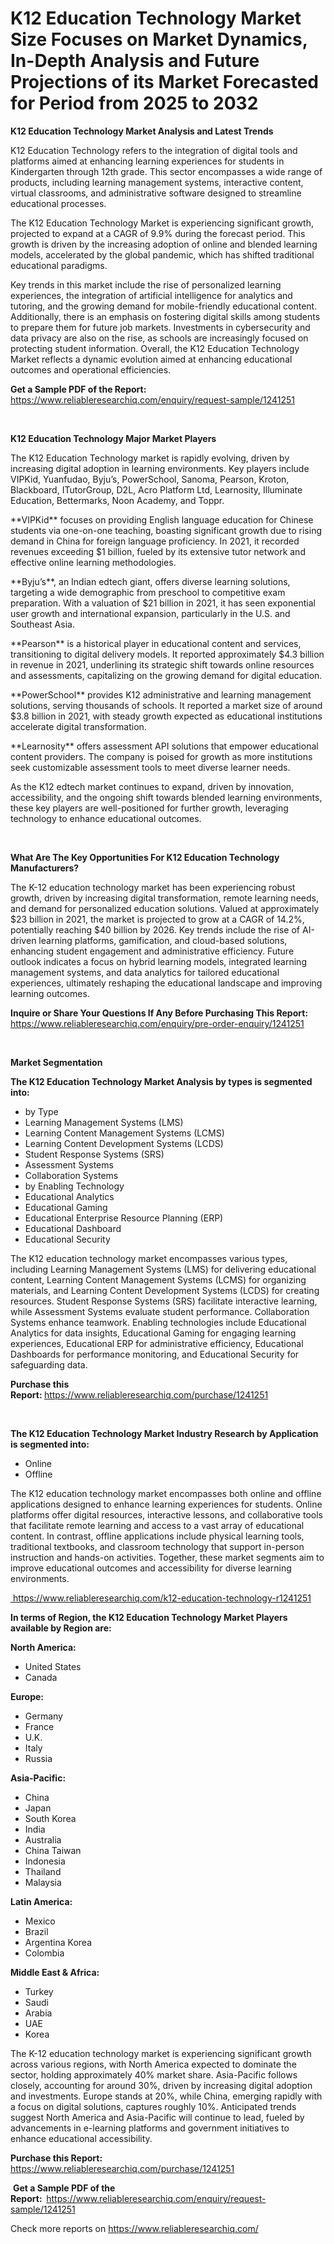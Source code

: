 <p><h1>K12 Education Technology Market Size Focuses on Market Dynamics, In-Depth Analysis and Future Projections of its Market Forecasted for Period from 2025 to 2032</h1></p><p><strong>K12 Education Technology Market Analysis and Latest Trends</strong></p>
<p><p>K12 Education Technology refers to the integration of digital tools and platforms aimed at enhancing learning experiences for students in Kindergarten through 12th grade. This sector encompasses a wide range of products, including learning management systems, interactive content, virtual classrooms, and administrative software designed to streamline educational processes.</p><p>The K12 Education Technology Market is experiencing significant growth, projected to expand at a CAGR of 9.9% during the forecast period. This growth is driven by the increasing adoption of online and blended learning models, accelerated by the global pandemic, which has shifted traditional educational paradigms. </p><p>Key trends in this market include the rise of personalized learning experiences, the integration of artificial intelligence for analytics and tutoring, and the growing demand for mobile-friendly educational content. Additionally, there is an emphasis on fostering digital skills among students to prepare them for future job markets. Investments in cybersecurity and data privacy are also on the rise, as schools are increasingly focused on protecting student information. Overall, the K12 Education Technology Market reflects a dynamic evolution aimed at enhancing educational outcomes and operational efficiencies.</p></p>
<p><strong>Get a Sample PDF of the Report:&nbsp;</strong> <a href="https://www.reliableresearchiq.com/enquiry/request-sample/1241251?utm_campaign=2797&utm_medium=2&utm_source=Github&utm_content=ia&utm_term=10032025&utm_id=k12-education-technology">https://www.reliableresearchiq.com/enquiry/request-sample/1241251</a></p>
<p>&nbsp;</p>
<p><strong>K12 Education Technology Major Market Players</strong></p>
<p><p>The K12 Education Technology market is rapidly evolving, driven by increasing digital adoption in learning environments. Key players include VIPKid, Yuanfudao, Byju’s, PowerSchool, Sanoma, Pearson, Kroton, Blackboard, ITutorGroup, D2L, Acro Platform Ltd, Learnosity, Illuminate Education, Bettermarks, Noon Academy, and Toppr.</p><p>**VIPKid** focuses on providing English language education for Chinese students via one-on-one teaching, boasting significant growth due to rising demand in China for foreign language proficiency. In 2021, it recorded revenues exceeding $1 billion, fueled by its extensive tutor network and effective online learning methodologies.</p><p>**Byju’s**, an Indian edtech giant, offers diverse learning solutions, targeting a wide demographic from preschool to competitive exam preparation. With a valuation of $21 billion in 2021, it has seen exponential user growth and international expansion, particularly in the U.S. and Southeast Asia.</p><p>**Pearson** is a historical player in educational content and services, transitioning to digital delivery models. It reported approximately $4.3 billion in revenue in 2021, underlining its strategic shift towards online resources and assessments, capitalizing on the growing demand for digital education.</p><p>**PowerSchool** provides K12 administrative and learning management solutions, serving thousands of schools. It reported a market size of around $3.8 billion in 2021, with steady growth expected as educational institutions accelerate digital transformation.</p><p>**Learnosity** offers assessment API solutions that empower educational content providers. The company is poised for growth as more institutions seek customizable assessment tools to meet diverse learner needs.</p><p>As the K12 edtech market continues to expand, driven by innovation, accessibility, and the ongoing shift towards blended learning environments, these key players are well-positioned for further growth, leveraging technology to enhance educational outcomes.</p></p>
<p>&nbsp;</p>
<p><strong>What Are The Key Opportunities For K12 Education Technology Manufacturers?</strong></p>
<p><p>The K-12 education technology market has been experiencing robust growth, driven by increasing digital transformation, remote learning needs, and demand for personalized education solutions. Valued at approximately $23 billion in 2021, the market is projected to grow at a CAGR of 14.2%, potentially reaching $40 billion by 2026. Key trends include the rise of AI-driven learning platforms, gamification, and cloud-based solutions, enhancing student engagement and administrative efficiency. Future outlook indicates a focus on hybrid learning models, integrated learning management systems, and data analytics for tailored educational experiences, ultimately reshaping the educational landscape and improving learning outcomes.</p></p>
<p><strong>Inquire or Share Your Questions If Any Before Purchasing This Report:</strong> <a href="https://www.reliableresearchiq.com/enquiry/pre-order-enquiry/1241251?utm_campaign=2797&utm_medium=2&utm_source=Github&utm_content=ia&utm_term=10032025&utm_id=k12-education-technology">https://www.reliableresearchiq.com/enquiry/pre-order-enquiry/1241251</a></p>
<p>&nbsp;</p>
<p><strong>Market Segmentation</strong></p>
<p><strong>The K12 Education Technology Market Analysis by types is segmented into:</strong></p>
<p><ul><li>by Type</li><li>Learning Management Systems (LMS)</li><li>Learning Content Management Systems (LCMS)</li><li>Learning Content Development Systems (LCDS)</li><li>Student Response Systems (SRS)</li><li>Assessment Systems</li><li>Collaboration Systems</li><li>by Enabling Technology</li><li>Educational Analytics</li><li>Educational Gaming</li><li>Educational Enterprise Resource Planning (ERP)</li><li>Educational Dashboard</li><li>Educational Security</li></ul></p>
<p><p>The K12 education technology market encompasses various types, including Learning Management Systems (LMS) for delivering educational content, Learning Content Management Systems (LCMS) for organizing materials, and Learning Content Development Systems (LCDS) for creating resources. Student Response Systems (SRS) facilitate interactive learning, while Assessment Systems evaluate student performance. Collaboration Systems enhance teamwork. Enabling technologies include Educational Analytics for data insights, Educational Gaming for engaging learning experiences, Educational ERP for administrative efficiency, Educational Dashboards for performance monitoring, and Educational Security for safeguarding data.</p></p>
<p><strong>Purchase this Report:&nbsp;</strong><a href="https://www.reliableresearchiq.com/purchase/1241251?utm_campaign=2797&utm_medium=2&utm_source=Github&utm_content=ia&utm_term=10032025&utm_id=k12-education-technology">https://www.reliableresearchiq.com/purchase/1241251</a></p>
<p>&nbsp;</p>
<p><strong>The K12 Education Technology Market Industry Research by Application is segmented into:</strong></p>
<p><ul><li>Online</li><li>Offline</li></ul></p>
<p><p>The K12 education technology market encompasses both online and offline applications designed to enhance learning experiences for students. Online platforms offer digital resources, interactive lessons, and collaborative tools that facilitate remote learning and access to a vast array of educational content. In contrast, offline applications include physical learning tools, traditional textbooks, and classroom technology that support in-person instruction and hands-on activities. Together, these market segments aim to improve educational outcomes and accessibility for diverse learning environments.</p></p>
<p><a href="https://www.reliableresearchiq.com/k12-education-technology-r1241251?utm_campaign=2797&utm_medium=2&utm_source=Github&utm_content=ia&utm_term=10032025&utm_id=k12-education-technology">&nbsp;https://www.reliableresearchiq.com/k12-education-technology-r1241251</a></p>
<p><strong>In terms of Region, the K12 Education Technology Market Players available by Region are:</strong></p>
<p>
    <p> <strong> North America: </strong>
        <ul>
            <li>United States</li>
            <li>Canada</li>
        </ul>
        </p> 
    <p> <strong> Europe: </strong>
        <ul>
            <li>Germany</li>
            <li>France</li>
            <li>U.K.</li>
            <li>Italy</li>
            <li>Russia</li>
        </ul>
        </p> 
    <p> <strong> Asia-Pacific: </strong>
        <ul>
            <li>China</li>
            <li>Japan</li>
            <li>South Korea</li>
            <li>India</li>
            <li>Australia</li>
            <li>China Taiwan</li>
            <li>Indonesia</li>
            <li>Thailand</li>
            <li>Malaysia</li>
        </ul>
        </p> 
    <p> <strong> Latin America: </strong>
        <ul>
            <li>Mexico</li>
            <li>Brazil</li>
            <li>Argentina Korea</li>
            <li>Colombia</li>
        </ul>
        </p> 
    <p> <strong> Middle East & Africa: </strong>
        <ul>
            <li>Turkey</li>
            <li>Saudi</li>
            <li>Arabia</li>
            <li>UAE</li>
            <li>Korea</li>
        </ul>
    </p>
    </p>
<p><p>The K-12 education technology market is experiencing significant growth across various regions, with North America expected to dominate the sector, holding approximately 40% market share. Asia-Pacific follows closely, accounting for around 30%, driven by increasing digital adoption and investments. Europe stands at 20%, while China, emerging rapidly with a focus on digital solutions, captures roughly 10%. Anticipated trends suggest North America and Asia-Pacific will continue to lead, fueled by advancements in e-learning platforms and government initiatives to enhance educational accessibility.</p></p>
<p><strong>Purchase this Report: </strong><a href="https://www.reliableresearchiq.com/purchase/1241251?utm_campaign=2797&utm_medium=2&utm_source=Github&utm_content=ia&utm_term=10032025&utm_id=k12-education-technology">https://www.reliableresearchiq.com/purchase/1241251</a></p>
<p>&nbsp;<strong>Get a Sample PDF of the Report:&nbsp;&nbsp;</strong><a href="https://www.reliableresearchiq.com/enquiry/request-sample/1241251?utm_campaign=2797&utm_medium=2&utm_source=Github&utm_content=ia&utm_term=10032025&utm_id=k12-education-technology">https://www.reliableresearchiq.com/enquiry/request-sample/1241251</a></p>
<p><strong></strong></p>
<p>Check more reports on <a href="https://www.reliableresearchiq.com/?utm_campaign=2797&utm_medium=2&utm_source=Github&utm_content=ia&utm_term=10032025&utm_id=k12-education-technology">https://www.reliableresearchiq.com/</a></p>